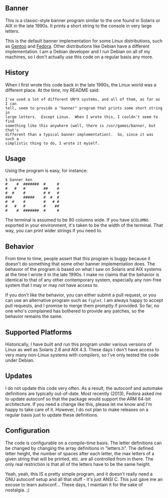 ## Banner

This is a classic-style banner program similar to the one found in Solaris
or AIX in the late 1990s.  It prints a short string to the console in very
large letters.

This is the default banner implementation for some Linux distributions, such as [Gentoo](https://packages.gentoo.org/packages/app-misc/banner) and [Fedora](https://rpms.remirepo.net/rpmphp/zoom.php?rpm=banner).  Other 
distributions like Debian have a different implementation.  I am a Debian
developer and I run Debian on all of my machines, so I don't actually use
this code on a regular basis any more.

## History

When I first wrote this code back in the late 1990s, the Linux world was a
different place.  At the time, my README said:

```
I've used a lot of different UN*X systems, and all of them, as far as I can
tell, seem to provide a "banner" program that prints some short string in
large letters.  Except Linux.  When I wrote this, I couldn't seem to find
something like this anywhere (well, there is /usr/games/banner, but that's
different than a typical banner implementation).  So, since it was such a
simplistic thing to do, I wrote it myself.  
```

## Usage

Using the program is easy, for instance:

```
$ banner ken
#    #  #######  #     #
#   #   #        ##    #
#  #    #        # #   #
###     #####    #  #  #
#  #    #        #   # #
#   #   #        #    ##
#    #  #######  #     #
```

The terminal is assumed to be 80 columns wide.  If you have `$COLUMNS`
exported in your environment, it's taken to be the width of the terminal.
That way, you can print wider strings if you need to.

## Behavior

From time to time, people assert that this program is buggy because it
doesn't do something that some other banner implementation does.  The
behavior of the program is based on what I saw on Solaris and AIX systems
at the time I wrote it in the late 1990s.  I make no claims that the
behavior is identical to that of any other contemporary system, especially
any non-free system that I may or may not have access to. 

If you don't like the behavior, you can either submit a pull request, or
you can use an alternative program such as `figlet`.  I am always happy to
accept pull requests, and I promise to merge them promptly if provided.  So
far, no one who's complained has bothered to provide any patches, so the
behavior remains the same.

## Supported Platforms

Historically, I have built and run this program under various versions of
Linux as well as Solaris 2.8 and AIX 4.3.  These days I don't have access
to very many non-Linux systems with compilers, so I've only tested the code
under Debian.

## Updates

I do not update this code very often.  As a result, the autoconf and
automake definitions are typically out-of-date.  Most recently (2013),
Fedora asked me to update autoconf so that the package would support the
ARM 64-bit architecture.  If you need a change like this, please let me
know and I'm happy to take care of it.  However, I do not plan to make
releases on a regular basis just to update these definitions.

## Configuration

The code is configurable on a compile-time basis.  The letter definitions
can be changed by changing the array definitions in "letters.h".  The
defined letter height, the number of spaces after each letter, the max
letters of a given string that will be printed, etc. are all controlled
from in there.  The only real restriction is that all of the letters have
to be the same height.

Yeah, yeah, this IS a pretty simple program, and it doesn't really need a
GNU autoconf setup and all that stuff - it's just ANSI C.  This just gave
me an excuse to learn autoconf... These days, I maintain it for the sake
of nostalgia. ;)   
